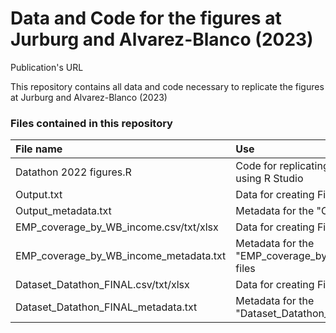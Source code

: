 # Data and Code for the figures at Jurburg and Alvarez-Blanco (2023)
Publication's URL

This repository contains all data and code necessary to replicate the figures at Jurburg and Alvarez-Blanco (2023)


### Files contained in this repository

| File name  | Use|
| :------------- |:-------------|
| Datathon 2022 figures.R| Code for replicating the figures using R Studio|
| Output.txt| Data for creating Figure 1a|
| Output_metadata.txt| Metadata for the "Output" file|
| EMP_coverage_by_WB_income.csv/txt/xlsx|Data for creating Figure 1b|
| EMP_coverage_by_WB_income_metadata.txt| Metadata for the "EMP_coverage_by_WB_income" files|
| Dataset_Datathon_FINAL.csv/txt/xlsx| Data for creating Figures 3b|
| Dataset_Datathon_FINAL_metadata.txt| Metadata for the "Dataset_Datathon_FINAL" files|
